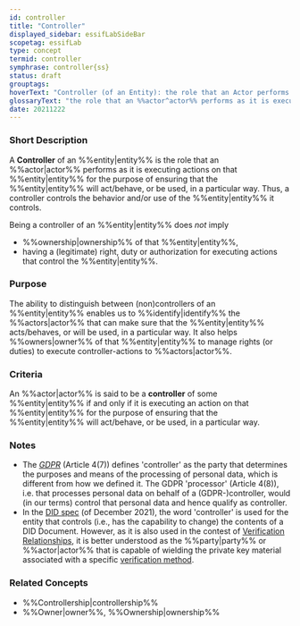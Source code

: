 ```yaml
---
id: controller
title: "Controller"
displayed_sidebar: essifLabSideBar
scopetag: essifLab
type: concept
termid: controller
symphrase: controller{ss}
status: draft
grouptags:
hoverText: "Controller (of an Entity): the role that an Actor performs as it is executing actions on that Entity for the purpose of ensuring that the Entity will act/behave, or be used, in a particular way."
glossaryText: "the role that an %%actor^actor%% performs as it is executing actions on that %%entity^entity%% for the purpose of ensuring that the %%entity^entity%% will act/behave, or be used, in a particular way."
date: 20211222
---
```


### Short Description
A **Controller** of an %%entity|entity%% is the role that an %%actor|actor%% performs as it is executing actions on that %%entity|entity%% for the purpose of ensuring that the %%entity|entity%% will act/behave, or be used, in a particular way. Thus, a controller controls the behavior and/or use of the %%entity|entity%% it controls.

Being a controller of an %%entity|entity%% does *not* imply
- %%ownership|ownership%% of that %%entity|entity%%,
- having a (legitimate) right, duty or authorization for executing actions that control the %%entity|entity%%.

### Purpose
The ability to distinguish between (non)controllers of an %%entity|entity%% enables us to %%identify|identify%% the %%actors|actor%% that can make sure that the %%entity|entity%% acts/behaves, or will be used, in a particular way. It also helps %%owners|owner%% of that %%entity|entity%% to manage rights (or duties) to execute controller-actions to %%actors|actor%%.

### Criteria
An %%actor|actor%% is said to be a **controller** of some %%entity|entity%% if and only if it is executing an action on that %%entity|entity%% for the purpose of ensuring that the %%entity|entity%% will act/behave, or be used, in a particular way.

### Notes
- The [*GDPR*](https://eur-lex.europa.eu/legal-content/EN/TXT/HTML/?uri=CELEX:32016R0679&from=EN) (Article 4(7)) defines 'controller' as the party that determines the purposes and means of the processing of personal data, which is different from how we defined it. The GDPR 'processor' (Article 4(8)), i.e. that processes personal data on behalf of a (GDPR-)controller, would (in our terms) control that personal data and hence qualify as controller.
- In the [DID spec](https://www.w3.org/TR/did-core/) (of December 2021), the word 'controller' is used for the entity that controls (i.e., has the capability to change) the contents of a DID Document. However, as it is also used in the contest of [Verification Relationships](https://www.w3.org/TR/did-core/#verification-relationships), it is better understood as the %%party|party%% or %%actor|actor%% that is capable of wielding the private key material associated with a specific [verification method](https://www.w3.org/TR/did-core/#dfn-verification-method).

### Related Concepts
- %%Controllership|controllership%%
- %%Owner|owner%%, %%Ownership|ownership%%
